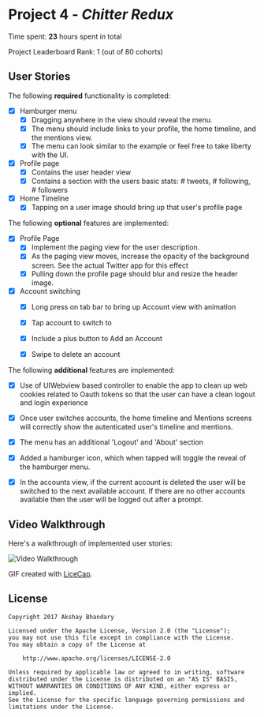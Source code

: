# Project 4 - *Chitter Redux*

Time spent: **23** hours spent in total

Project Leaderboard Rank: 1 (out of 80 cohorts)


## User Stories

The following **required** functionality is completed:

- [x] Hamburger menu
   - [x] Dragging anywhere in the view should reveal the menu.
   - [x] The menu should include links to your profile, the home timeline, and the mentions view.
   - [x] The menu can look similar to the example or feel free to take liberty with the UI.
- [x] Profile page
   - [x] Contains the user header view
   - [x] Contains a section with the users basic stats: # tweets, # following, # followers
- [x] Home Timeline
   - [x] Tapping on a user image should bring up that user's profile page

The following **optional** features are implemented:

- [x] Profile Page
   - [x] Implement the paging view for the user description.
   - [x] As the paging view moves, increase the opacity of the background screen. See the actual Twitter app for this effect
   - [x] Pulling down the profile page should blur and resize the header image.
- [x] Account switching
   - [x] Long press on tab bar to bring up Account view with animation
   - [x] Tap account to switch to
   - [x] Include a plus button to Add an Account
   - [x] Swipe to delete an account


The following **additional** features are implemented:

- [x] Use of UIWebview based controller to enable the app to clean up web cookies related to Oauth tokens so that the user can have a clean logout and login experience
- [x] Once user switches accounts, the home timeline and Mentions screens will correctly show the autenticated user's
timeline and mentions.
- [x] The menu has an additional 'Logout' and 'About' section
- [x] Added a hamburger icon, which when tapped will toggle the reveal of the hamburger menu.
- [x] In the accounts view, if the current account is deleted the user will be switched to the next available account. If there are no other accounts available then the user will be logged out after a prompt. 



## Video Walkthrough

Here's a walkthrough of implemented user stories:

![Video Walkthrough](chitter_redux_demo.gif)

GIF created with [LiceCap](http://www.cockos.com/licecap/).


## License

    Copyright 2017 Akshay Bhandary

    Licensed under the Apache License, Version 2.0 (the "License");
    you may not use this file except in compliance with the License.
    You may obtain a copy of the License at

        http://www.apache.org/licenses/LICENSE-2.0

    Unless required by applicable law or agreed to in writing, software
    distributed under the License is distributed on an "AS IS" BASIS,
    WITHOUT WARRANTIES OR CONDITIONS OF ANY KIND, either express or implied.
    See the License for the specific language governing permissions and
    limitations under the License.
